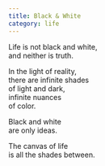 ```yaml
---
title: Black & White
category: life
---
```

Life is not black and white,  
and neither is truth.

In the light of reality,  
there are infinite shades  
of light and dark,  
infinite nuances  
of color.

Black and white  
are only ideas.

The canvas of life  
is all the shades between.
